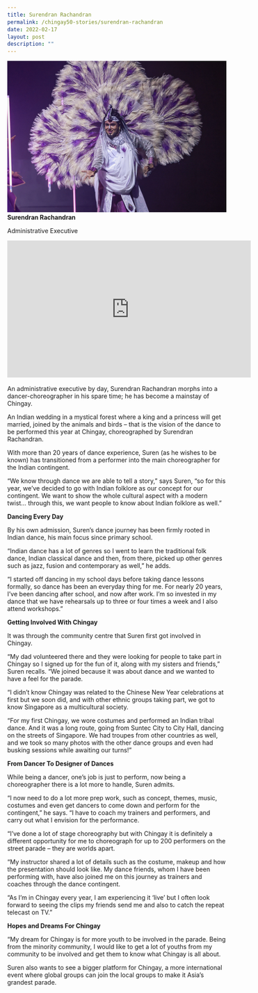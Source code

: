 ```yaml
---
title: Surendran Rachandran
permalink: /chingay50-stories/surendran-rachandran
date: 2022-02-17
layout: post
description: ""
---
```


![Surendran Rachandran](/images/Chingay50%20Stories/surendran-rachandran-50storiesimage.jpg)
**Surendran Rachandran**

Administrative Executive

<iframe width="560" height="315" src="https://www.youtube.com/embed/_S3s-vUJZR4" title="YouTube video player" frameborder="0" allow="accelerometer; autoplay; clipboard-write; encrypted-media; gyroscope; picture-in-picture" allowfullscreen></iframe>

An administrative executive by day, Surendran Rachandran morphs into a dancer-choreographer in his spare time; he has become a mainstay of Chingay.

An Indian wedding in a mystical forest where a king and a princess will get married, joined by the animals and birds – that is the vision of the dance to be performed this year at Chingay, choreographed by Surendran Rachandran.

With more than 20 years of dance experience, Suren (as he wishes to be known) has transitioned from a performer into the main choreographer for the Indian contingent.

“We know through dance we are able to tell a story,” says Suren, “so for this year, we’ve decided to go with Indian folklore as our concept for our contingent. We want to show the whole cultural aspect with a modern twist… through this, we want people to know about Indian folklore as well.”


**Dancing Every Day**

By his own admission, Suren’s dance journey has been firmly rooted in Indian dance, his main focus since primary school. 

“Indian dance has a lot of genres so I went to learn the traditional folk dance, Indian classical dance and then, from there, picked up other genres such as jazz, fusion and contemporary as well,” he adds.

“I started off dancing in my school days before taking dance lessons formally, so dance has been an everyday thing for me. For nearly 20 years, I’ve been dancing after school, and now after work. I’m so invested in my dance that we have rehearsals up to three or four times a week and I also attend workshops.”


**Getting Involved With Chingay**

It was through the community centre that Suren first got involved in Chingay. 

“My dad volunteered there and they were looking for people to take part in Chingay so I signed up for the fun of it, along with my sisters and friends,” Suren recalls. “We joined because it was about dance and we wanted to have a feel for the parade.

“I didn’t know Chingay was related to the Chinese New Year celebrations at first but we soon did, and with other ethnic groups taking part, we got to know Singapore as a multicultural society.

“For my first Chingay, we wore costumes and performed an Indian tribal dance. And it was a long route, going from Suntec City to City Hall, dancing on the streets of Singapore. We had troupes from other countries as well, and we took so many photos with the other dance groups and even had busking sessions while awaiting our turns!”



**From Dancer To Designer of Dances**

While being a dancer, one’s job is just to perform, now being a choreographer there is a lot more to handle, Suren admits.

“I now need to do a lot more prep work, such as concept, themes, music, costumes and even get dancers to come down and perform for the contingent,” he says. “I have to coach my trainers and performers, and carry out what I envision for the performance.

“I’ve done a lot of stage choreography but with Chingay it is definitely a different opportunity for me to choreograph for up to 200 performers on the street parade – they are worlds apart. 

“My instructor shared a lot of details such as the costume, makeup and how the presentation should look like. My dance friends, whom I have been performing with, have also joined me on this journey as trainers and coaches through the dance contingent.

“As I’m in Chingay every year, I am experiencing it ‘live’ but I often look forward to seeing the clips my friends send me and also to catch the repeat telecast on TV.”



**Hopes and Dreams For Chingay**

“My dream for Chingay is for more youth to be involved in the parade. Being from the minority community, I would like to get a lot of youths from my community to be involved and get them to know what Chingay is all about.

Suren also wants to see a bigger platform for Chingay, a more international event where global groups can join the local groups to make it Asia’s grandest parade.